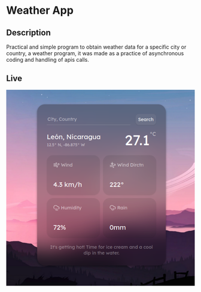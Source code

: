 # Weather App

## Description
Practical and simple program to obtain weather data for a specific city or country, a weather program, it was made as a practice of asynchronous coding and handling of apis calls.

## Live
![demo](assets/images/demo.png)